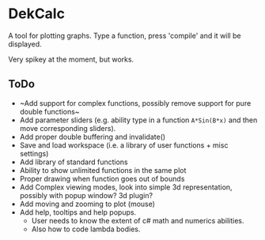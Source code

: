 # DekCalc

A tool for plotting graphs. Type a function, press 'compile' and it will be displayed.

Very spikey at the moment, but works.

## ToDo
- ~Add support for complex functions, possibly remove support for pure double functions~
- Add parameter sliders (e.g. ability type in a function `A*Sin(B*x)` and then move corresponding sliders).
- Add proper double buffering and invalidate()
- Save and load workspace (i.e. a library of user functions + misc settings)
- Add library of standard functions
- Ability to show unlimited functions in the same plot
- Proper drawing when function goes out of bounds
- Add Complex viewing modes, look into simple 3d representation, possibly with popup window? 3d plugin?
- Add moving and zooming to plot (mouse)
- Add help, tooltips and help popups.
  - User needs to know the extent of c# math and numerics abilities.
  - Also how to code lambda bodies.




